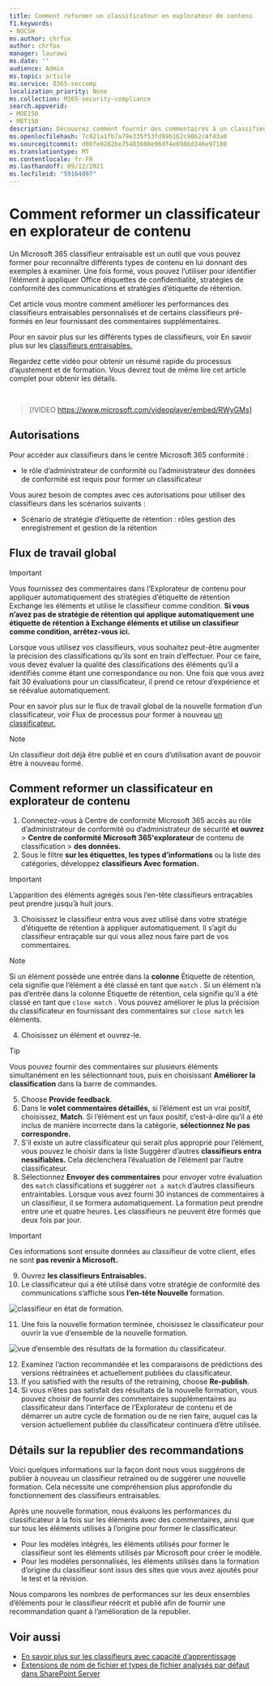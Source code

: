 ```yaml
---
title: Comment reformer un classificateur en explorateur de contenu
f1.keywords:
- NOCSH
ms.author: chrfox
author: chrfox
manager: laurawi
ms.date: ''
audience: Admin
ms.topic: article
ms.service: O365-seccomp
localization_priority: None
ms.collection: M365-security-compliance
search.appverid:
- MOE150
- MET150
description: Découvrez comment fournir des commentaires à un classifieur entraidable dans l’Explorateur de contenu.
ms.openlocfilehash: 7c021a1fb7a79e335f53fd99b162c9062c4f43a0
ms.sourcegitcommit: d08fe0282be75483608e96df4e6986d346e97180
ms.translationtype: MT
ms.contentlocale: fr-FR
ms.lasthandoff: 09/12/2021
ms.locfileid: "59164097"
---
```

# <a name="how-to-retrain-a-classifier-in-content-explorer"></a>Comment reformer un classificateur en explorateur de contenu

Un Microsoft 365 classifieur entraisable est un outil que vous pouvez former pour reconnaître différents types de contenu en lui donnant des exemples à examiner. Une fois formé, vous pouvez l’utiliser pour identifier l’élément à appliquer Office étiquettes de confidentialité, stratégies de conformité des communications et stratégies d’étiquette de rétention.

Cet article vous montre comment améliorer les performances des classifieurs entraisables personnalisés et de certains classifieurs pré-formés en leur fournissant des commentaires supplémentaires.

Pour en savoir plus sur les différents types de classifieurs, voir En savoir plus sur les [classifieurs entraisables.](classifier-learn-about.md)

Regardez cette vidéo pour obtenir un résumé rapide du processus d’ajustement et de formation. Vous devrez tout de même lire cet article complet pour obtenir les détails.

</br>

> [!VIDEO https://www.microsoft.com/videoplayer/embed/RWyGMs]


## <a name="permissions"></a>Autorisations

Pour accéder aux classifieurs dans le centre Microsoft 365 conformité :

- le rôle d’administrateur de conformité ou l’administrateur des données de conformité est requis pour former un classificateur

Vous aurez besoin de comptes avec ces autorisations pour utiliser des classifieurs dans les scénarios suivants :

- Scénario de stratégie d’étiquette de rétention : rôles gestion des enregistrement et gestion de la rétention 

## <a name="overall-workflow"></a>Flux de travail global

> [!IMPORTANT]
> Vous fournissez des commentaires dans l’Explorateur de contenu pour appliquer automatiquement des stratégies d’étiquette de rétention Exchange les éléments et utilise le classifieur comme condition. **Si vous n’avez pas de stratégie de rétention qui applique automatiquement une étiquette de rétention à Exchange éléments et utilise un classifieur comme condition, arrêtez-vous ici.**

Lorsque vous utilisez vos classifieurs, vous souhaitez peut-être augmenter la précision des classifications qu’ils sont en train d’effectuer. Pour ce faire, vous devez évaluer la qualité des classifications des éléments qu’il a identifiés comme étant une correspondance ou non. Une fois que vous avez fait 30 évaluations pour un classificateur, il prend ce retour d’expérience et se réévalue automatiquement.

Pour en savoir plus sur le flux de travail global de la nouvelle formation d’un classificateur, voir Flux de processus pour former à nouveau [un classificateur.](classifier-learn-about.md#retraining-classifiers)

> [!NOTE]
> Un classifieur doit déjà être publié et en cours d’utilisation avant de pouvoir être à nouveau formé.

## <a name="how-to-retrain-a-classifier-in-content-explorer"></a>Comment reformer un classificateur en explorateur de contenu

1. Connectez-vous à Centre de conformité Microsoft 365 accès au rôle d’administrateur de conformité ou d’administrateur de sécurité **et ouvrez**  >  **Centre de conformité Microsoft 365'explorateur** de contenu de classification  >  **des données.** 
2. Sous le filtre **sur les étiquettes, les types d’informations** ou la liste des catégories, développez **classifieurs Avec formation.**

> [!IMPORTANT]
> L’apparition des éléments agrégés sous l’en-tête classifieurs entraçables peut prendre jusqu’à huit jours.

3. Choisissez le classifieur entra vous avez utilisé dans votre stratégie d’étiquette de rétention à appliquer automatiquement. Il s’agit du classifieur entraçable sur qui vous allez nous faire part de vos commentaires.

> [!NOTE]
> Si un élément possède une entrée dans la **colonne** Étiquette de rétention, cela signifie que l’élément a été classé en tant que `match` .  Si un élément n’a pas  d’entrée dans la colonne Étiquette de rétention, cela signifie qu’il a été classé en tant que `close match` . Vous pouvez améliorer le plus la précision du classificateur en fournissant des commentaires sur `close match` les éléments. 

4. Choisissez un élément et ouvrez-le.
 
 > [!TIP]
> Vous pouvez fournir des commentaires sur plusieurs éléments simultanément en les sélectionnant tous, puis en choisissant **Améliorer la classification** dans la barre de commandes.

5. Choose **Provide feedback**.
6. Dans le **volet commentaires détaillés,** si l’élément est un vrai positif, choisissez, **Match**.  Si l’élément est un faux positif, c’est-à-dire qu’il a été inclus de manière incorrecte dans la catégorie, **sélectionnez Ne pas correspondre.**
7. S’il existe un autre classificateur qui serait plus approprié pour l’élément, vous pouvez le choisir dans la liste Suggérer d’autres **classifieurs entra nessifiables.** Cela déclenchera l’évaluation de l’élément par l’autre classificateur.
8. Sélectionnez **Envoyer des commentaires** pour envoyer votre évaluation des `match` classifications et suggérer `not a match` d’autres classifieurs entraintables. Lorsque vous avez fourni 30 instances de commentaires à un classifieur, il se formera automatiquement. La formation peut prendre entre une et quatre heures. Les classifieurs ne peuvent être formés que deux fois par jour.

> [!IMPORTANT]
> Ces informations sont ensuite données au classifieur de votre client, elles ne sont **pas revenir à Microsoft.**

9. Ouvrez **les classifieurs Entraisables.**
10. Le classificateur qui a été utilisé dans votre stratégie de conformité des communications s’affiche sous **l’en-tête Nouvelle** formation.

![classifieur en état de formation.](../media/classifier-retraining.png)

11. Une fois la nouvelle formation terminée, choisissez le classificateur pour ouvrir la vue d’ensemble de la nouvelle formation.

![vue d’ensemble des résultats de la formation du classificateur.](../media/classifier-retraining-overview.png)

12. Examinez l’action recommandée et les comparaisons de prédictions des versions réétrainées et actuellement publiées du classificateur.
13. If you satisfied with the results of the retraining, choose **Re-publish**.
14. Si vous n’êtes pas satisfait des résultats de la nouvelle formation, vous pouvez choisir de fournir des commentaires supplémentaires au classificateur dans l’interface de l’Explorateur de contenu et de démarrer un autre cycle de formation ou de ne rien faire, auquel cas la version actuellement publiée du classificateur continuera d’être utilisée. 

## <a name="details-on-republishing-recommendations"></a>Détails sur la republier des recommandations

Voici quelques informations sur la façon dont nous vous suggérons de publier à nouveau un classifieur retrained ou de suggérer une nouvelle formation. Cela nécessite une compréhension plus approfondie du fonctionnement des classifieurs entraisables.

Après une nouvelle formation, nous évaluons les performances du classificateur à la fois sur les éléments avec des commentaires, ainsi que sur tous les éléments utilisés à l’origine pour former le classificateur. 

- Pour les modèles intégrés, les éléments utilisés pour former le classifieur sont les éléments utilisés par Microsoft pour créer le modèle.
- Pour les modèles personnalisés, les éléments utilisés dans la formation d’origine du classifieur sont issus des sites que vous avez ajoutés pour le test et la révision.

Nous comparons les nombres de performances sur les deux ensembles d’éléments pour le classifieur réécrit et publié afin de fournir une recommandation quant à l’amélioration de la republier. 

## <a name="see-also"></a>Voir aussi

- [En savoir plus sur les classifieurs avec capacité d’apprentissage](classifier-learn-about.md)
- [Extensions de nom de fichier et types de fichier analysés par défaut dans SharePoint Server](/sharepoint/technical-reference/default-crawled-file-name-extensions-and-parsed-file-types)